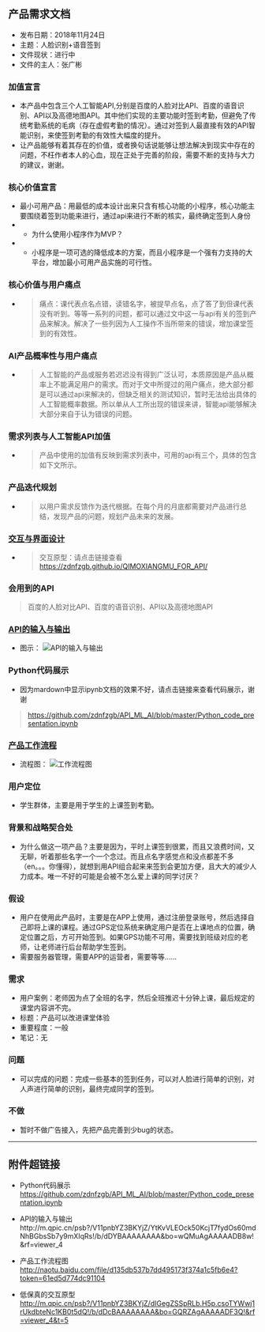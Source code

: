  ## 产品需求文档

- 发布日期：2018年11月24日 
- 主题：人脸识别+语音签到 
- 文件现状：进行中 
- 文件的主人：张广彬 

### 加值宣言

- 本产品中包含三个人工智能API,分别是百度的人脸对比API、百度的语音识别、API以及高德地图API。其中他们实现的主要功能时签到考勤，但避免了传统考勤系统的毛病（存在虚假考勤的情况）。通过对签到人最直接有效的API智能识别，来使签到考勤的有效性大幅度的提升。
- 让产品能够有着其存在的价值，或者换句话说能够让想法解决到现实中存在的问题，不枉作者本人的心血，现在正处于完善的阶段，需要不断的支持与大力的建议，谢谢。

### 核心价值宣言
- 最小可用产品：用最低的成本设计出来只含有核心功能的小程序，核心功能主要围绕着签到功能来进行，通过api来进行不断的核实，最终确定签到人身份
- - 为什么使用小程序作为MVP？
- - 小程序是一项可选的降低成本的方案，而且小程序是一个强有力支持的大平台，增加最小可用产品实施的可行性。

### 核心价值与用户痛点
- >痛点：课代表点名点错，读错名字，被提早点名，点了答了到但课代表没有听到。等等一系列的问题，都可以通过文中这一与api有关的签到产品来解决。解决了一些列因为人工操作不当所带来的错误，增加课堂签到的有效性。

### AI产品概率性与用户痛点
- >人工智能的产品或服务若迟迟没有得到广泛认可，本质原因是产品从概率上不能满足用户的需求。而对于文中所提过的用户痛点，绝大部分都是可以通过api来解决的，但缺乏相关的测试知识，暂时无法给出具体的人工智能概率数据。所以单从人工所出现的错误来讲，智能api能够解决大部分来自于认为错误的问题。

### 需求列表与人工智能API加值 
- >产品中使用的加值有反映到需求列表中，可用的api有三个，具体的包含如下文所示。

### 产品迭代规划 
- >以用户需求反馈作为迭代根据。在每个月的月底都需要对产品进行总结，发现产品的问题，规划产品未来的发展。

### [交互与界面设计](https://zdnfzgb.github.io/QIMOXIANGMU_FOR_API/)
 - >交互原型：请点击链接查看<https://zdnfzgb.github.io/QIMOXIANGMU_FOR_API/>

### 会用到的API
>百度的人脸对比API、百度的语音识别、API以及高德地图API

### [API的输入与输出](http://m.qpic.cn/psb?/V11pnbYZ3BKYjZ/YtKvVLEOck50KcjT7fydOs60mdNhBGbsSb7y9mXIqRs!/b/dDYBAAAAAAAA&bo=wQMuAgAAAAADB8w!&rf=viewer_4)
- 图示：
 ![API的输入与输出](http://m.qpic.cn/psb?/V11pnbYZ3BKYjZ/YtKvVLEOck50KcjT7fydOs60mdNhBGbsSb7y9mXIqRs!/b/dDYBAAAAAAAA&bo=wQMuAgAAAAADB8w!&rf=viewer_4
)

### Python代码展示
- 因为mardown中显示ipynb文档的效果不好，请点击链接来查看代码展示，谢谢
> <https://github.com/zdnfzgb/API_ML_AI/blob/master/Python_code_presentation.ipynb>


### [产品工作流程](http://naotu.baidu.com/file/d135db537b7dd495173f374a1c5fb6e4?token=61ed5d774dc91104)
- 流程图：
 ![工作流程图](http://m.qpic.cn/psb?/V11pnbYZ3BKYjZ/htVx0hbhStxh8B6otKKwWPzHmLLaxbohUIA2ClMREEQ!/b/dFQBAAAAAAAA&bo=PwfCAQAAAAADB9k!&rf=viewer_4)


### 用户定位
- 学生群体，主要是用于学生的上课签到考勤。

### 背景和战略契合处
- 为什么做这一项产品？主要是因为，平时上课签到很累，而且又浪费时间，又无聊，听着那些名字一个一个念过。而且点名字感觉点和没点都差不多（en。。。你懂得），就想到用API组合起来来签到会更加方便，且大大的减少人力成本。唯一不好的可能是会被不怎么爱上课的同学讨厌？

### 假设
- 用户在使用此产品时，主要是在APP上使用，通过注册登录账号，然后选择自己即将上课的课程。通过GPS定位系统来确定用户是否在上课地点的位置，确定位置之后，方可开始签到。如果GPS功能不可用，需要找到班级对应的老师，让老师进行后台帮助学生签到。
- 需要服务器管理，需要APP的运营者，需要等等......

### 需求
- 用户案例：老师因为点了全班的名字，然后全班推迟十分钟上课，最后规定的课堂内容讲不完。
- 标题：产品可以改进课堂体验
- 重要程度：一般
- 笔记：无

### 问题
- 可以完成的问题：完成一些基本的签到任务，可以对人脸进行简单的识别，对人声进行简单的识别，最终完成同学的签到。

### 不做
- 暂时不做广告接入，先把产品完善到少bug的状态。 

 *** 

## 附件超链接
- Python代码展示 https://github.com/zdnfzgb/API_ML_AI/blob/master/Python_code_presentation.ipynb

- API的输入与输出http://m.qpic.cn/psb?/V11pnbYZ3BKYjZ/YtKvVLEOck50KcjT7fydOs60mdNhBGbsSb7y9mXIqRs!/b/dDYBAAAAAAAA&bo=wQMuAgAAAAADB8w!&rf=viewer_4


- 产品工作流程图 http://naotu.baidu.com/file/d135db537b7dd495173f374a1c5fb6e4?token=61ed5d774dc91104


- 低保真的交互原型 http://m.qpic.cn/psb?/V11pnbYZ3BKYjZ/dIGegZSSpRLb.H5p.csoTYWwj1rUkdbteNc1KB0t5dQ!/b/dDcBAAAAAAAA&bo=GQRZAgAAAAADF3Q!&rf=viewer_4&t=5
